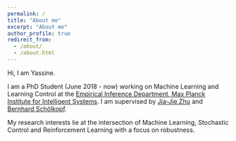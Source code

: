 ```yaml
---
permalink: /
title: "About me"
excerpt: "About me"
author_profile: true
redirect_from: 
  - /about/
  - /about.html
---
```


Hi, I am Yassine.

I am a PhD Student (June 2018 - now) working on Machine Learning and Learning Control at the [Empirical Inference Department, Max Planck Institute for Intelligent Systems](https://ei.is.mpg.de/). I am supervised by [Jia-Jie Zhu](https://jj-zhu.github.io/) and [Bernhard Schölkopf](https://is.mpg.de/~bs).

My research interests lie at the intersection of Machine Learning, Stochastic Control and Reinforcement Learning with a focus on robustness.
